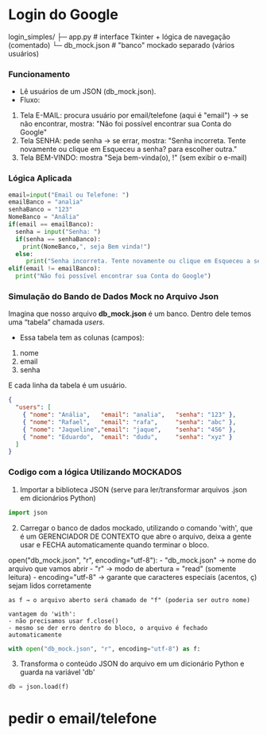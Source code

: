 # Login do Google
login_simples/
├─ app.py          # interface Tkinter + lógica de navegação (comentado)
└─ db_mock.json    # "banco" mockado separado (vários usuários)

### Funcionamento

- Lê usuários de um JSON (db_mock.json).
- Fluxo:
1) Tela E-MAIL: procura usuário por email/telefone (aqui é "email")
-> se não encontrar, mostra: "Não foi possível encontrar sua Conta do Google"
2) Tela SENHA: pede senha
-> se errar, mostra: "Senha incorreta. Tente novamente ou clique em Esqueceu a senha? para escolher outra."
3) Tela BEM-VINDO: mostra "Seja bem-vinda(o), <Nome>!" (sem exibir o e-mail)

### Lógica Aplicada

````Python
email=input("Email ou Telefone: ")
emailBanco = "analia"
senhaBanco = "123"
NomeBanco = "Anália"
if(email == emailBanco):
  senha = input("Senha: ")
  if(senha == senhaBanco):
    print(NomeBanco,", seja Bem vinda!")
  else:
     print("Senha incorreta. Tente novamente ou clique em Esqueceu a senha? para escolher outra.") 
elif(email != emailBanco):
  print("Não foi possível encontrar sua Conta do Google")
````

### Simulação do Bando de Dados Mock no Arquivo Json

Imagina que nosso arquivo **db_mock.json** é um banco.
Dentro dele temos uma “tabela” chamada _users_. 

 * Essa tabela tem as colunas (campos):

  1. nome
  2. email
  3. senha

E cada linha da tabela é um usuário.

````Json
{
  "users": [
    { "nome": "Anália",   "email": "analia",   "senha": "123" },
    { "nome": "Rafael",   "email": "rafa",     "senha": "abc" },
    { "nome": "Jaqueline","email": "jaque",    "senha": "456" },
    { "nome": "Eduardo",  "email": "dudu",     "senha": "xyz" }
  ]
}
````

### Codigo com a lógica Utilizando MOCKADOS

1. Importar a biblioteca JSON (serve para ler/transformar arquivos .json em dicionários Python)

````python
import json   
````

2. Carregar o banco de dados mockado, utilizando o comando 'with', que é um GERENCIADOR DE CONTEXTO que abre o arquivo, deixa a gente usar e FECHA automaticamente quando terminar o bloco.

open("db_mock.json", "r", encoding="utf-8"):
    - "db_mock.json" → nome do arquivo que vamos abrir
    - "r" → modo de abertura = "read" (somente leitura)
    - encoding="utf-8" → garante que caracteres especiais (acentos, ç) sejam lidos corretamente
    
    as f → o arquivo aberto será chamado de "f" (poderia ser outro nome)
    
    vantagem do 'with':
    - não precisamos usar f.close()
    - mesmo se der erro dentro do bloco, o arquivo é fechado automaticamente

````python
with open("db_mock.json", "r", encoding="utf-8") as f:  
````

3. Transforma o conteúdo JSON do arquivo em um dicionário Python e guarda na variável 'db'

````python
db = json.load(f)
````

# pedir o email/telefone

